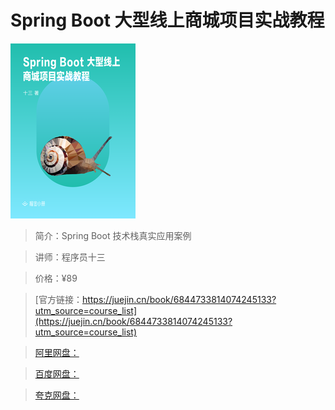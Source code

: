 # Spring Boot 大型线上商城项目实战教程

![img](../../assets/16e5857b0c541381~tplv-t2oaga2asx-no-mark_280_280_200_280.png)

> 简介：Spring Boot 技术栈真实应用案例

> 讲师：程序员十三

> 价格：¥89

> [官方链接：https://juejin.cn/book/6844733814074245133?utm_source=course_list](https://juejin.cn/book/6844733814074245133?utm_source=course_list)

> [阿里网盘：]()

> [百度网盘：]()

> [夸克网盘：]()
